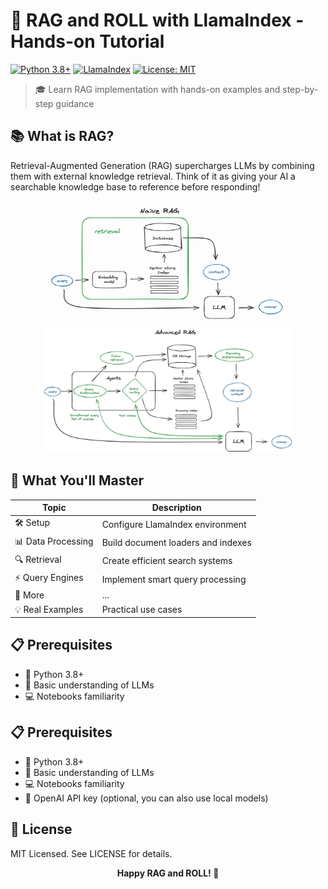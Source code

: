 # 🎸 RAG and ROLL with LlamaIndex - Hands-on Tutorial

[![Python 3.8+](https://img.shields.io/badge/python-3.8+-blue.svg)](https://www.python.org/downloads/)
[![LlamaIndex](https://img.shields.io/badge/LlamaIndex-Latest-green.svg)](https://github.com/jerryjliu/llama_index)
[![License: MIT](https://img.shields.io/badge/License-MIT-yellow.svg)](https://opensource.org/licenses/MIT)

> 🎓 Learn RAG implementation with hands-on examples and step-by-step guidance

## 📚 What is RAG?

Retrieval-Augmented Generation (RAG) supercharges LLMs by combining them with external knowledge retrieval. Think of it as giving your AI a searchable knowledge base to reference before responding!

<p align="center">
    <img style="width:400px;height:200px" src="img/base_rag.png"/>
    <img style="width:400px;height:200px" src="img/advance_rag.png"/>
</p>

## 🎯 What You'll Master

| Topic              | Description                        |
| ------------------ | ---------------------------------- |
| 🛠 Setup            | Configure LlamaIndex environment   |
| 📊 Data Processing | Build document loaders and indexes |
| 🔍 Retrieval       | Create efficient search systems    |
| ⚡ Query Engines   | Implement smart query processing   |
| 🚀 More            | ...                                |
| 💡 Real Examples   | Practical use cases                |

## 📋 Prerequisites

-   🐍 Python 3.8+
-   🤖 Basic understanding of LLMs
-   💻 Notebooks familiarity
## 📋 Prerequisites

-   🐍 Python 3.8+
-   🤖 Basic understanding of LLMs
-   💻 Notebooks familiarity
-   🔑 OpenAI API key (optional, you can also use local models)

## 📄 License

MIT Licensed. See LICENSE for details.

<p align="center"> 
    <strong>Happy RAG and ROLL! 🎸</strong>
</p>
